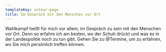 ```yaml
---
templateKey: ontour-page
title: Im Gespräch mit den Menschen vor Ort
---
```

Wahlkampf heißt für mich vor allem, im Gespräch zu sein mit den Menschen vor Ort. Denn so erfahre ich am besten, wo der Schuh drückt und was es in der Landespolitik noch zu tun gibt. Gehen Sie zu @Termine, um zu erfahren, wo Sie mich persönlich treffen können.
